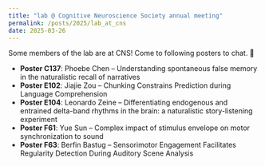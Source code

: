 ```yaml
---
title: "lab @ Cognitive Neuroscience Society annual meeting"
permalink: /posts/2025/lab_at_cns
date: 2025-03-26
---
```


Some members of the lab are at CNS! Come to following posters to chat. 🙂 

- **Poster C137**: Phoebe Chen – Understanding spontaneous false memory in the naturalistic recall of narratives
- **Poster E102**: Jiajie Zou – Chunking Constrains Prediction during Language Comprehension
- **Poster E104**: Leonardo Zeine – Differentiating endogenous and entrained delta-band rhythms in the brain: a naturalistic story-listening experiment
- **Poster F61**: Yue Sun – Complex impact of stimulus envelope on motor synchronization to sound
- **Poster F63**: Berfin Bastug – Sensorimotor Engagement Facilitates Regularity Detection During Auditory Scene Analysis